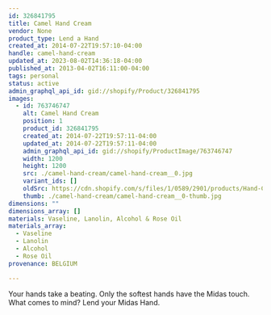 ```yaml
---
id: 326841795
title: Camel Hand Cream
vendor: None
product_type: Lend a Hand
created_at: 2014-07-22T19:57:10-04:00
handle: camel-hand-cream
updated_at: 2023-08-02T14:36:18-04:00
published_at: 2013-04-02T16:11:00-04:00
tags: personal
status: active
admin_graphql_api_id: gid://shopify/Product/326841795
images:
  - id: 763746747
    alt: Camel Hand Cream
    position: 1
    product_id: 326841795
    created_at: 2014-07-22T19:57:11-04:00
    updated_at: 2014-07-22T19:57:11-04:00
    admin_graphql_api_id: gid://shopify/ProductImage/763746747
    width: 1200
    height: 1200
    src: ./camel-hand-cream/camel-hand-cream__0.jpg
    variant_ids: []
    oldSrc: https://cdn.shopify.com/s/files/1/0589/2901/products/Hand-Creme.jpeg?v=1406073431
    thumb: ./camel-hand-cream/camel-hand-cream__0-thumb.jpg
dimensions: ""
dimensions_array: []
materials: Vaseline, Lanolin, Alcohol & Rose Oil
materials_array:
  - Vaseline
  - Lanolin
  - Alcohol
  - Rose Oil
provenance: BELGIUM

---
```


Your hands take a beating. Only the softest hands have the Midas touch. What comes to mind? Lend your Midas Hand.